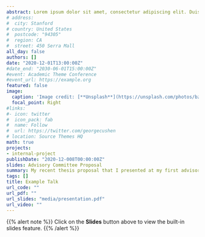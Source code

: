 ```yaml
---
abstract: Lorem ipsum dolor sit amet, consectetur adipiscing elit. Duis posuere tellusac convallis placerat. Proin tincidunt magna sed ex sollicitudin condimentum. Sed ac faucibus dolor, scelerisque sollicitudin nisi. Cras purus urna, suscipit quis sapien eu, pulvinar tempor diam.
# address:
#  city: Stanford
# country: United States
#  postcode: "94305"
#  region: CA
#  street: 450 Serra Mall
all_day: false
authors: []
date: "2020-12-01T13:00:00Z"
#date_end: "2030-06-01T15:00:00Z"
#event: Academic Theme Conference
#event_url: https://example.org
featured: false
image:
  caption: 'Image credit: [**Unsplash**](https://unsplash.com/photos/bzdhc5b3Bxs)'
  focal_point: Right
#links:
#- icon: twitter
#  icon_pack: fab
#  name: Follow
#  url: https://twitter.com/georgecushen
# location: Source Themes HQ
math: true
projects:
- internal-project
publishDate: "2020-12-008T00:00:00Z"
slides: Advisory Committee Proposal
summary: My recent thesis proposal that I presented at my first advisory committee meeting.
tags: []
title: Example Talk
url_code: ""
url_pdf: ""
url_slides: "media/presentation.pdf"
url_video: ""
---
```


{{% alert note %}}
Click on the **Slides** button above to view the built-in slides feature.
{{% /alert %}}

